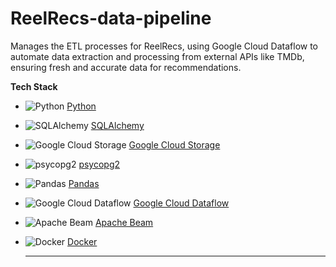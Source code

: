 # ReelRecs-data-pipeline
Manages the ETL processes for ReelRecs, using Google Cloud Dataflow to automate data extraction and processing from external APIs like TMDb, ensuring fresh and accurate data for recommendations.

**Tech Stack**
* ![Python](https://img.shields.io/badge/Python-3.9.20-blue) [Python](https://www.python.org/)
* ![SQLAlchemy](https://img.shields.io/badge/SQLAlchemy-2.0.34-blue) [SQLAlchemy](https://www.sqlalchemy.org/)
* ![Google Cloud Storage](https://img.shields.io/badge/Google%20Cloud%20Storage-1.31.0-blue) [Google Cloud Storage](https://cloud.google.com/storage)
* ![psycopg2](https://img.shields.io/badge/psycopg2-2.9.9-blue) [psycopg2](https://pypi.org/project/psycopg2/)
* ![Pandas](https://img.shields.io/badge/Pandas-1.4.2-blue) [Pandas](https://pandas.pydata.org/)
* ![Google Cloud Dataflow](https://img.shields.io/badge/Google%20Cloud%20Dataflow-Automated%20ETL-orange) [Google Cloud Dataflow](https://cloud.google.com/dataflow)
* ![Apache Beam](https://img.shields.io/badge/Apache%20Beam-2.59.0-orange) [Apache Beam](https://beam.apache.org/)
* ![Docker](https://img.shields.io/badge/Docker-Containerization-blue) [Docker](https://www.docker.com/)

  ---
